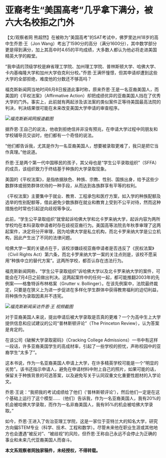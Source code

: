 

# 亚裔考生“美国高考”几乎拿下满分，被六大名校拒之门外

【文/观察者网 熊超然】在被称为“美国高考”的SAT考试中，佛罗里达州18岁的高中生乔恩·王（Jon
Wang）考出了1590分的高分（满分1600分），其中数学部分更是得到满分，加上其高中时4.65的平均成绩，大多数人都认为他必将走进美国精英大学的殿堂。

“我申请的顶级学校是麻省理工学院、加州理工学院、普林斯顿大学、哈佛大学、卡内基梅隆大学和加州大学伯克利分校。”乔恩·王满怀憧憬，但其申请却遭到这些大学的全部拒绝，难度他的分数还不够高吗？

福克斯新闻网当地时间6月8日报道此事时称，原来乔恩·王是一名亚裔美国人，而美国的《平权法案》（Affirmative
Action）却把成绩优异的亚裔美国人挡在了优秀大学的门外。事实上，此前就有两起涉及该法案的类似案件正等待美国最高法院的判决，判决结果很可能在未来改变美国大学申请的审查程序。

![](https://inews.gtimg.com/newsapp_bt/0/15804693078/1000)_福克斯新闻网报道截图_

据乔恩·王自己的说法，他收到拒绝信并非没有预兆，在申请大学过程中同朋友和学校辅导员交谈时，他们都有一个奇怪的说法。

“他们都告诉我，尤其是作为一名亚裔美国人，想要被录取更难了，我只是把它当作真理。”他说道。

乔恩·王是两个第一代中国移民的孩子，其父母也是“学生公平录取组织”（SFFA）的成员，该组织致力于终结基于种族的大学录取现象。

美国的《平权法案》，是指依据肤色、种族、宗教、性别、国族出身，给予这些少数群体或弱势群体优待的一种手段，从而达到各族群享有平等的权利。

《平权法案》主要集中于就业、教育、工程承包和医疗方案，如入学的种族配额及选举的性别配额等，借此避免少数族群在就业和教育上受到不公平对待，然而这种措施也时常也引起逆向歧视等争议。

此前，“学生公平录取组织”就曾起诉哈佛大学和北卡罗来纳大学，起诉内容为两所学校均在本科录取申请者时存在歧视亚裔行为。美国高等法院去年秋季审理了这两起案件，决定将分开审理，因为哈佛大学是私立机构，而北卡罗来纳大学是公立机构，因此产生出了不同的法律问题。

哈佛大学一案的关键点在于，该校涉嫌歧视亚裔申请者是否违反了《民权法案》（Civil Rights
Act）第六条，而北卡罗来纳大学一案的关注点则是，该校不愿采用“种族中立的替代方案”。这两所学校，都否认存在违法行为。

福克斯新闻网称，“学生公平录取组织”诉哈佛大学以及北卡罗来纳大学的案件，可能会在7月4日之前做出判决。这两起案件中的任何一起，都可能推翻2003年的先例案——格鲁特诉布林格案（Grutter
v. Bollinger）。在该先例案中，法院最终裁定，只要是在狭义上为进一步促进在多样化学生群体中获得教育福利的迫切利益，将种族作为录取因素并不违宪。

![](https://inews.gtimg.com/newsapp_bt/0/15804693079/1000)_福克斯新闻采访乔恩·王 视频截图_

对于亚裔美国人来说，提出申请后被大学录取是否真的更难？一个为高中生上大学提供信息和应试建议的公司“普林斯顿评论”（The Princeton
Review），认为答案是肯定的。

在该公司《破解大学录取密码》（Cracking College
Admissions）一书中有这样一段话，许多亚裔美国学生的高成材率，引起了一些学校的担忧，声称校园中的亚裔学生“太多了”。

这本书说，作为一名亚裔美国人申请上大学，在许多精英学校可能是一个“明显的劣势”。该书还指示申请人，避免在申请材料中附上自己的照片，如果可能的话，保留关于种族背景的可选答案，以及避免写关于认同双重文化重要性题材的入学论文。

乔恩·王说：“我把我的考试成绩给了他们（‘普林斯顿评论’），然后他们一定是在这个基础上运行了这个模型……（他们）告诉我，作为一名亚裔美国人，我有20%的机会被哈佛大学录取，而作为一名非裔美国人，我有95%的机会被哈佛大学录取。”

如今，乔恩·王进入了佐治亚理工学院，这是一家位于亚特兰大的知名大学，研究方向偏STEM专业（科学、技术、工程和数学）。尽管未来他在职业生涯或其他地方也会遭遇“被反对”、“被歧视”的风险，但乔恩·王称自己永远不会停止为正确的事业和未来几代亚裔美国人而奋斗。

**本文系观察者网独家稿件，未经授权，不得转载。**

